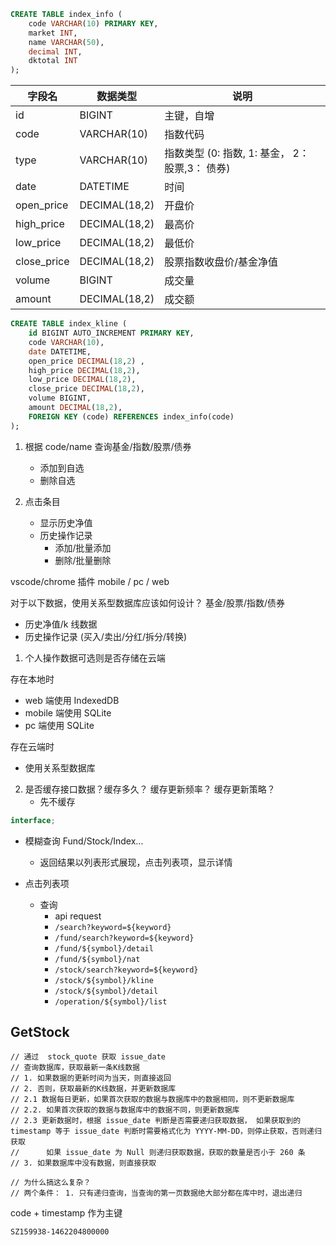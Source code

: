 ```sql
CREATE TABLE index_info (
    code VARCHAR(10) PRIMARY KEY,
    market INT,
    name VARCHAR(50),
    decimal INT,
    dktotal INT
);
```

| 字段名      | 数据类型      | 说明                                            |
| ----------- | ------------- | ----------------------------------------------- |
| id          | BIGINT        | 主键，自增                                      |
| code        | VARCHAR(10)   | 指数代码                                        |
| type        | VARCHAR(10)   | 指数类型 (0: 指数, 1: 基金， 2： 股票,3： 债券) |
| date        | DATETIME      | 时间                                            |
| open_price  | DECIMAL(18,2) | 开盘价                                          |
| high_price  | DECIMAL(18,2) | 最高价                                          |
| low_price   | DECIMAL(18,2) | 最低价                                          |
| close_price | DECIMAL(18,2) | 股票指数收盘价/基金净值                         |
| volume      | BIGINT        | 成交量                                          |
| amount      | DECIMAL(18,2) | 成交额                                          |

```sql
CREATE TABLE index_kline (
    id BIGINT AUTO_INCREMENT PRIMARY KEY,
    code VARCHAR(10),
    date DATETIME,
    open_price DECIMAL(18,2) ,
    high_price DECIMAL(18,2),
    low_price DECIMAL(18,2),
    close_price DECIMAL(18,2),
    volume BIGINT,
    amount DECIMAL(18,2),
    FOREIGN KEY (code) REFERENCES index_info(code)
);
```

1. 根据 code/name 查询基金/指数/股票/债券

   - 添加到自选
   - 删除自选

2. 点击条目
   - 显示历史净值
   - 历史操作记录
     - 添加/批量添加
     - 删除/批量删除

vscode/chrome 插件
mobile / pc / web

对于以下数据，使用关系型数据库应该如何设计？
基金/股票/指数/债券

- 历史净值/k 线数据
- 历史操作记录 (买入/卖出/分红/拆分/转换)

1. 个人操作数据可选则是否存储在云端

存在本地时

- web 端使用 IndexedDB
- mobile 端使用 SQLite
- pc 端使用 SQLite

存在云端时

- 使用关系型数据库

2. 是否缓存接口数据？缓存多久？ 缓存更新频率？ 缓存更新策略？
   - 先不缓存

```ts
interface;
```

- 模糊查询 Fund/Stock/Index...

  - 返回结果以列表形式展现，点击列表项，显示详情

- 点击列表项
  - 查询
    - api request
    - `/search?keyword=${keyword}`
    - `/fund/search?keyword=${keyword}`
    - `/fund/${symbol}/detail`
    - `/fund/${symbol}/nat`
    - `/stock/search?keyword=${keyword}`
    - `/stock/${symbol}/kline`
    - `/stock/${symbol}/detail`
    - `/operation/${symbol}/list`



 


## GetStock

    // 通过  stock_quote 获取 issue_date
    // 查询数据库，获取最新一条K线数据
    // 1. 如果数据的更新时间为当天，则直接返回
    // 2. 否则，获取最新的K线数据，并更新数据库
    // 2.1 数据每日更新，如果首次获取的数据与数据库中的数据相同，则不更新数据库
    // 2.2. 如果首次获取的数据与数据库中的数据不同，则更新数据库
    // 2.3 更新数据时，根据 issue_date 判断是否需要递归获取数据， 如果获取到的 timestamp 等于 issue_date 判断时需要格式化为 YYYY-MM-DD，则停止获取，否则递归获取
    //      如果 issue_date 为 Null 则递归获取数据，获取的数量是否小于 260 条
    // 3. 如果数据库中没有数据，则直接获取

    // 为什么搞这么复杂？
    // 两个条件： 1. 只有递归查询，当查询的第一页数据绝大部分都在库中时，退出递归



code + timestamp 作为主键

`SZ159938-1462204800000` 